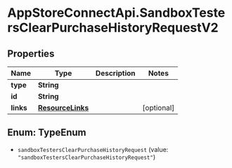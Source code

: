 # AppStoreConnectApi.SandboxTestersClearPurchaseHistoryRequestV2

## Properties

Name | Type | Description | Notes
------------ | ------------- | ------------- | -------------
**type** | **String** |  | 
**id** | **String** |  | 
**links** | [**ResourceLinks**](ResourceLinks.md) |  | [optional] 



## Enum: TypeEnum


* `sandboxTestersClearPurchaseHistoryRequest` (value: `"sandboxTestersClearPurchaseHistoryRequest"`)




